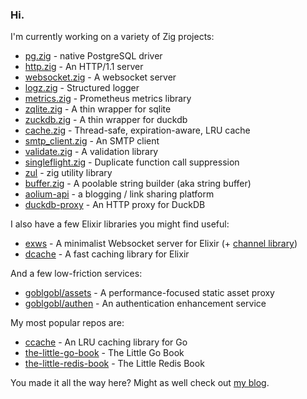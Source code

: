 ### Hi.

I'm currently working on a variety of Zig projects:
- [pg.zig](https://github.com/karlseguin/pg.zig) - native PostgreSQL driver
- [http.zig](https://github.com/karlseguin/http.zig) - An HTTP/1.1 server
- [websocket.zig](https://github.com/karlseguin/websocket.zig) - A websocket server
- [logz.zig](https://github.com/karlseguin/log.zig) - Structured logger
- [metrics.zig](https://github.com/karlseguin/metrics.zig) - Prometheus metrics library
- [zqlite.zig](https://github.com/karlseguin/zqlite.zig) - A thin wrapper for sqlite
- [zuckdb.zig](https://github.com/karlseguin/zuckdb.zig) - A thin wrapper for duckdb
- [cache.zig](https://github.com/karlseguin/cache.zig) - Thread-safe, expiration-aware, LRU cache
- [smtp_client.zig](https://github.com/karlseguin/smtp_client.zig) - An SMTP client
- [validate.zig](https://github.com/karlseguin/validate.zig) - A validation library
- [singleflight.zig](https://github.com/karlseguin/singleflight.zig) - Duplicate function call suppression
- [zul](https://github.com/karlseguin/zul) - zig utility library
- [buffer.zig](https://github.com/karlseguin/buffer.zig) - A poolable string builder (aka string buffer)
- [aolium-api](https://github.com/karlseguin/aolium-api) - a blogging / link sharing platform
- [duckdb-proxy](https://github.com/pondzdev/duckdb-proxy) - An HTTP proxy for DuckDB

I also have a few Elixir libraries you might find useful:
- [exws](https://github.com/karlseguin/exws) - A minimalist Websocket server for Elixir (+ [channel library](https://github.com/karlseguin/exws_channels))
- [dcache](https://github.com/karlseguin/dcache) - A fast caching library for Elixir

And a few low-friction services:
- [goblgobl/assets](https://github.com/goblgobl/assets) - A performance-focused static asset proxy
- [goblgobl/authen](https://github.com/goblgobl/authen) - An authentication enhancement service

My most popular repos are:
- [ccache](https://github.com/karlseguin/ccache) - An LRU caching library for Go
- [the-little-go-book](https://github.com/karlseguin/the-little-go-book) - The Little Go Book
- [the-little-redis-book](https://github.com/karlseguin/the-little-redis-book) - The Little Redis Book

You made it all the way here? Might as well check out [my blog](https://www.openmymind.net/).
